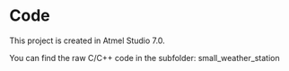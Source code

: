 # Code

This project is created in Atmel Studio 7.0.

You can find the raw C/C++ code in the subfolder: small_weather_station
